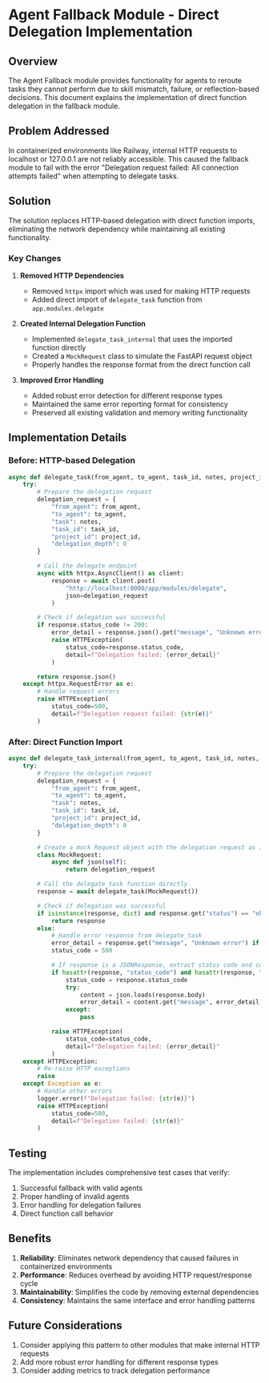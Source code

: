 # Agent Fallback Module - Direct Delegation Implementation

## Overview

The Agent Fallback module provides functionality for agents to reroute tasks they cannot perform due to skill mismatch, failure, or reflection-based decisions. This document explains the implementation of direct function delegation in the fallback module.

## Problem Addressed

In containerized environments like Railway, internal HTTP requests to localhost or 127.0.0.1 are not reliably accessible. This caused the fallback module to fail with the error "Delegation request failed: All connection attempts failed" when attempting to delegate tasks.

## Solution

The solution replaces HTTP-based delegation with direct function imports, eliminating the network dependency while maintaining all existing functionality.

### Key Changes

1. **Removed HTTP Dependencies**

   - Removed `httpx` import which was used for making HTTP requests
   - Added direct import of `delegate_task` function from `app.modules.delegate`

2. **Created Internal Delegation Function**

   - Implemented `delegate_task_internal` that uses the imported function directly
   - Created a `MockRequest` class to simulate the FastAPI request object
   - Properly handles the response format from the direct function call

3. **Improved Error Handling**
   - Added robust error detection for different response types
   - Maintained the same error reporting format for consistency
   - Preserved all existing validation and memory writing functionality

## Implementation Details

### Before: HTTP-based Delegation

```python
async def delegate_task(from_agent, to_agent, task_id, notes, project_id=None):
    try:
        # Prepare the delegation request
        delegation_request = {
            "from_agent": from_agent,
            "to_agent": to_agent,
            "task": notes,
            "task_id": task_id,
            "project_id": project_id,
            "delegation_depth": 0
        }

        # Call the delegate endpoint
        async with httpx.AsyncClient() as client:
            response = await client.post(
                "http://localhost:8000/app/modules/delegate",
                json=delegation_request
            )

        # Check if delegation was successful
        if response.status_code != 200:
            error_detail = response.json().get("message", "Unknown error")
            raise HTTPException(
                status_code=response.status_code,
                detail=f"Delegation failed: {error_detail}"
            )

        return response.json()
    except httpx.RequestError as e:
        # Handle request errors
        raise HTTPException(
            status_code=500,
            detail=f"Delegation request failed: {str(e)}"
        )
```

### After: Direct Function Import

```python
async def delegate_task_internal(from_agent, to_agent, task_id, notes, project_id=None):
    try:
        # Prepare the delegation request
        delegation_request = {
            "from_agent": from_agent,
            "to_agent": to_agent,
            "task": notes,
            "task_id": task_id,
            "project_id": project_id,
            "delegation_depth": 0
        }

        # Create a mock Request object with the delegation request as JSON
        class MockRequest:
            async def json(self):
                return delegation_request

        # Call the delegate_task function directly
        response = await delegate_task(MockRequest())

        # Check if delegation was successful
        if isinstance(response, dict) and response.get("status") == "ok":
            return response
        else:
            # Handle error response from delegate_task
            error_detail = response.get("message", "Unknown error") if isinstance(response, dict) else "Delegation failed"
            status_code = 500

            # If response is a JSONResponse, extract status code and content
            if hasattr(response, "status_code") and hasattr(response, "body"):
                status_code = response.status_code
                try:
                    content = json.loads(response.body)
                    error_detail = content.get("message", error_detail)
                except:
                    pass

            raise HTTPException(
                status_code=status_code,
                detail=f"Delegation failed: {error_detail}"
            )
    except HTTPException:
        # Re-raise HTTP exceptions
        raise
    except Exception as e:
        # Handle other errors
        logger.error(f"Delegation failed: {str(e)}")
        raise HTTPException(
            status_code=500,
            detail=f"Delegation failed: {str(e)}"
        )
```

## Testing

The implementation includes comprehensive test cases that verify:

1. Successful fallback with valid agents
2. Proper handling of invalid agents
3. Error handling for delegation failures
4. Direct function call behavior

## Benefits

1. **Reliability**: Eliminates network dependency that caused failures in containerized environments
2. **Performance**: Reduces overhead by avoiding HTTP request/response cycle
3. **Maintainability**: Simplifies the code by removing external dependencies
4. **Consistency**: Maintains the same interface and error handling patterns

## Future Considerations

1. Consider applying this pattern to other modules that make internal HTTP requests
2. Add more robust error handling for different response types
3. Consider adding metrics to track delegation performance
